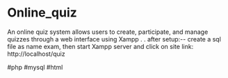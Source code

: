 # Online_quiz
An online quiz system allows users to create, participate, and manage quizzes through a web interface
using Xampp
.
.
after setup:--
create a sql file as name exam,
then start Xampp server and
click on site link: http://localhost/quiz

#php #mysql #html
